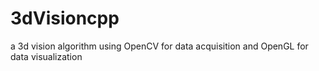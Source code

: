 # 3dVisioncpp
a 3d vision algorithm using OpenCV for data acquisition and OpenGL for data visualization
